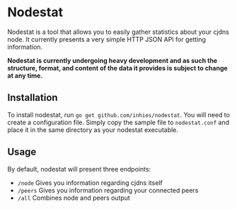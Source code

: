 Nodestat
========

Nodestat is a tool that allows you to easily gather statistics about your cjdns
node. It currently presents a very simple HTTP JSON API for getting information. 

**Nodestat is currently undergoing heavy development and as such the structure,
format, and content of the data it provides is subject to change at any time.**


Installation
------------

To install nodestat, run `go get github.com/inhies/nodestat`. You will need to
create a configuration file. Simply copy the sample file to `nodestat.conf` and
place it in the same directory as your nodestat executable. 


Usage
-----

By default, nodestat will present three endpoints: 

* `/node` Gives you information regarding cjdns itself
* `/peers` Gives you information regarding your connected peers
* `/all` Combines node and peers output
